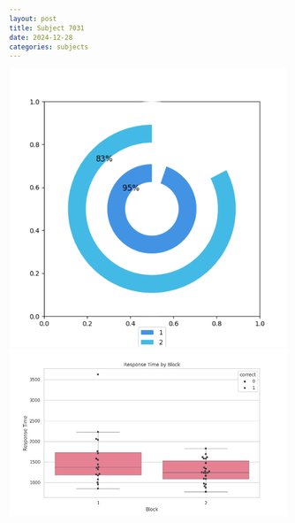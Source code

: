 ```yaml
---
layout: post
title: Subject 7031
date: 2024-12-28
categories: subjects
---
```


![](data/7031/run-10/7031__acc_test.png)
![](data/7031/run-10/7031_rt.png)
